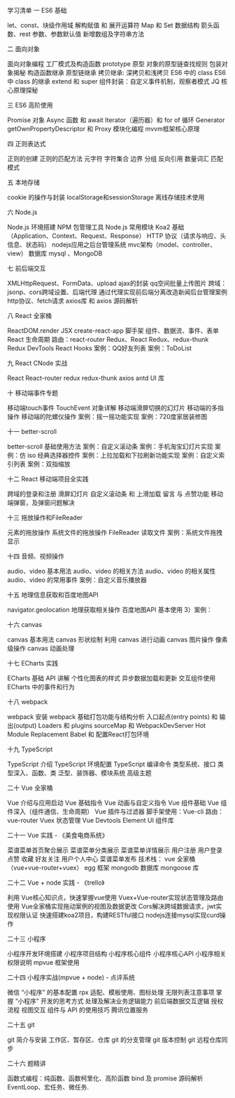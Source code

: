 学习清单
一 ES6 基础

let、const、块级作用域
解构赋值 和 展开运算符
Map 和 Set 数据结构
箭头函数、rest 参数、参数默认值
新增数组及字符串方法

二 面向对象

面向对象编程
工厂模式及构造函数
prototype 原型
对象的原型链查找规则
包装对象揭秘
构造函数继承
原型链继承
拷贝继承: 深拷贝和浅拷贝
ES6 中的 class
ES6 中 class 的继承 extend 和 super
组件封装：自定义事件机制，观察者模式
JQ 核心原理探秘
 
三 ES6 高阶使用
 
Promise 对象
Async 函数 和 await
Iterator（遍历器）和 for of 循环
Generator
getOwnPropertyDescriptor 和 Proxy
模块化编程
mvvm框架核心原理
 
四 正则表达式
 
正则的创建
正则的匹配方法
元字符
字符集合
边界
分组
反向引用
数量词汇
匹配模式
 
五 本地存储

cookie 的操作与封装
localStorage和sessionStorage
离线存储技术使用
 
六 Node.js
 
Node.js 环境搭建
NPM 包管理工具
Node.js 常用模块
Koa2 基础（Application、Context、Request、Response）
HTTP 协议（请求与响应、头信息、状态码）
nodejs应用之后台管理系统
mvc架构（model、controller、view）
数据库 mysql 、MongoDB
 
七 前后端交互
 
XMLHttpRequest、FormData、upload
ajax的封装
qq空间批量上传图片
跨域：jsonp、cors跨域设置、后端代理
通过代理实现前后端分离改造新闻后台管理案例
http协议、fetch请求
axios库 和 axios 源码解析
 
八 React 全家桶
 
ReactDOM.render
JSX
create-react-app 脚手架
组件、数据流、事件、表单
React 生命周期
路由：react-router
Redux、React Redux、redux-thunk
Redux DevTools
React Hooks
案例：QQ好友列表
案例：ToDoList
 
九 React CNode 实战
  
React
React-router
redux
redux-thunk
axios
antd UI 库
 
十 移动端事件专题
  
移动端touch事件
TouchEvent 对象详解
移动端滑屏切换的幻灯片
移动端的多指操作
移动端的陀螺仪操作
案例：摇一摇功能实现
案例：720度家居装修图
 
十一 better-scroll

better-scroll 基础使用方法
案例：自定义滚动条
案例：手机淘宝幻灯片实现
案例：仿 iso 经典选择器控件
案例：上拉加载和下拉刷新功能实现
案例：自定义索引列表
案例：双指缩放

十二 React 移动端项目全实践
  
跨域的登录和注册
滑屏幻灯片
自定义滚动条 和 上滑加载
留言 与 点赞功能
移动端弹窗，及弹窗问题解决
 
十三 拖放操作和FileReader
 
元素的拖放操作
系统文件的拖放操作
FileReader
读取文件
案例：系统文件拖拽显示

十四 音频、视频操作

audio、video 基本用法
audio、video 的相关方法
audio、video 的相关属性
audio、video 的常用事件
案例：自定义音乐播放器

十五 地理信息获取和百度地图API

navigator.geolocation 地理获取相关操作
百度地图API 基本使用 3）案例：

十六 canvas

canvas 基本用法
canvas 形状绘制
利用 canvas 进行动画
canvas 图片操作
像素级操作
canvas 动画处理

十七 ECharts 实践

ECharts 基础 API 讲解
个性化图表的样式
异步数据加载和更新
交互组件使用
ECharts 中的事件和行为

十八 webpack

webpack 安装
webpack 基础打包功能与结构分析
入口起点(entry points) 和 输出(output)
Loaders 和 plugins
sourceMap 和 WebpackDevServer
Hot Module Replacement
Babel 和 配置React打包环境

十九 TypeScript

TypeScript 介绍
TypeScript 环境配置
TypeScript 编译命令
类型系统、接口
类型深入、函数、类
泛型、装饰器、模块系统
高级主题

二十 Vue 全家桶

Vue 介绍与应用启动
Vue 基础指令
Vue 动画与自定义指令
Vue 组件基础
Vue 组件深入（组件通信、生命周期）
Vue 插件与过滤器
脚手架使用：Vue-cli
路由：vue-router
Vuex 状态管理
Vue Devtools
Element UI 组件库

二十一 Vue 实践 - 《美食电商系统》

菜谱菜单首页聚合展示
菜谱菜单分类展示
菜谱菜单详情展示
用户注册
用户登录
点赞
收藏
好友关注
用户个人中心
菜谱菜单发布
技术栈：
vue 全家桶（vue+vue-router+vuex）
egg 框架
mongodb 数据库
mongoose 库

二十二 Vue + node 实践 - 《trello》

利用 Vue核心知识点，快速掌握vue使用
Vuex+Vue-router实现状态管理及路由使用
Vue全家桶实现拖动案例的视图及数据更改
Cors解决跨域数据请求，jwt实现权限认证
快速搭建koa2项目，构建RESTful接口
nodejs连接mysql实现curd操作

二十三 小程序

小程序开发环境搭建
小程序项目结构
小程序核心组件
小程序核心API
小程序相关权限说明
mpvue 框架使用

二十四 小程序实战(mpvue + node) - 点评系统

微信 “小程序” 的基本配置
rpx 适配、模板使用、图标处理
无限列表注意事项
掌握 “小程序” 开发的思考方式
处理及解决业务逻辑能力
前后端数据交互逻辑
授权流程
视图交互
组件与 API 的使用技巧
腾讯位置服务

二十五 git

git 简介与安装
工作区、暂存区、仓库
git 的分支管理
git 版本控制
git 远程仓库同步

二十六 题精讲

函数式编程：纯函数、函数柯里化、高阶函数
bind 及 promise 源码解析
EventLoop、宏任务、微任务.

 
